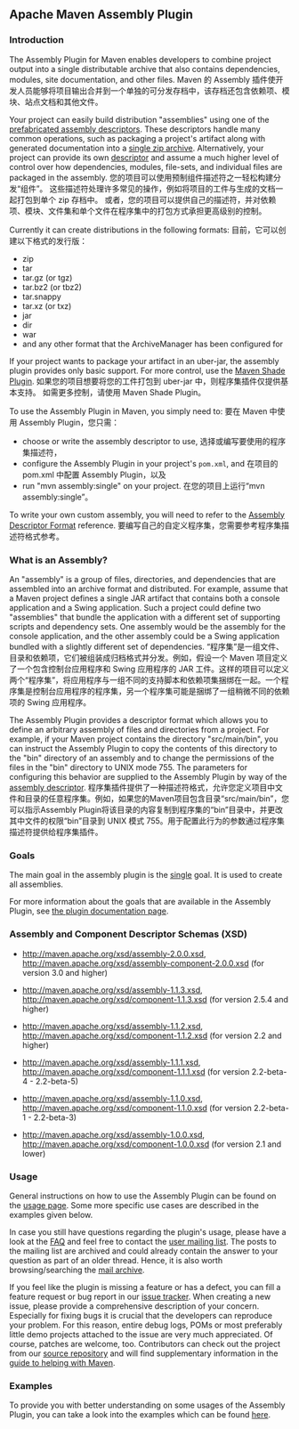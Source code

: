 ## Apache Maven Assembly Plugin

### Introduction

The Assembly Plugin for Maven enables developers to combine project output into a single distributable archive that also contains dependencies, modules, site documentation, and other files.  Maven 的 Assembly 插件使开发人员能够将项目输出合并到一个单独的可分发存档中，该存档还包含依赖项、模块、站点文档和其他文件。

Your project can easily build distribution "assemblies" using one of the [prefabricated assembly descriptors](https://maven.apache.org/plugins/maven-assembly-plugin/descriptor-refs.html). These descriptors handle many common operations, such as packaging a project's artifact along with generated documentation into a [single zip archive](https://maven.apache.org/plugins/maven-assembly-plugin/descriptor-refs.html#bin). Alternatively, your project can provide its own [descriptor](https://maven.apache.org/plugins/maven-assembly-plugin/assembly.html) and assume a much higher level of control over how dependencies, modules, file-sets, and individual files are packaged in the assembly.  您的项目可以使用预制组件描述符之一轻松构建分发“组件”。 这些描述符处理许多常见的操作，例如将项目的工件与生成的文档一起打包到单个 zip 存档中。 或者，您的项目可以提供自己的描述符，并对依赖项、模块、文件集和单个文件在程序集中的打包方式承担更高级别的控制。

Currently it can create distributions in the following formats:  目前，它可以创建以下格式的发行版：

- zip
- tar
- tar.gz (or tgz)
- tar.bz2 (or tbz2)
- tar.snappy
- tar.xz (or txz)
- jar
- dir
- war
- and any other format that the ArchiveManager has been configured for

If your project wants to package your artifact in an uber-jar, the assembly plugin provides only basic support. For more control, use the [Maven Shade Plugin](http://maven.apache.org/plugins/maven-shade-plugin/).  如果您的项目想要将您的工件打包到 uber-jar 中，则程序集插件仅提供基本支持。 如需更多控制，请使用 Maven Shade Plugin。

To use the Assembly Plugin in Maven, you simply need to:  要在 Maven 中使用 Assembly Plugin，您只需：

- choose or write the assembly descriptor to use,  选择或编写要使用的程序集描述符，
- configure the Assembly Plugin in your project's `pom.xml`, and  在项目的 pom.xml 中配置 Assembly Plugin，以及
- run "mvn assembly:single" on your project.  在您的项目上运行“mvn assembly:single”。

To write your own custom assembly, you will need to refer to the [Assembly Descriptor Format](https://maven.apache.org/plugins/maven-assembly-plugin/assembly.html) reference.  要编写自己的自定义程序集，您需要参考程序集描述符格式参考。

### What is an Assembly?

An "assembly" is a group of files, directories, and dependencies that are assembled into an archive format and distributed. For example, assume that a Maven project defines a single JAR artifact that contains both a console application and a Swing application. Such a project could define two "assemblies" that bundle the application with a different set of supporting scripts and dependency sets. One assembly would be the assembly for the console application, and the other assembly could be a Swing application bundled with a slightly different set of dependencies.  “程序集”是一组文件、目录和依赖项，它们被组装成归档格式并分发。例如，假设一个 Maven 项目定义了一个包含控制台应用程序和 Swing 应用程序的 JAR 工件。这样的项目可以定义两个“程序集”，将应用程序与一组不同的支持脚本和依赖项集捆绑在一起。一个程序集是控制台应用程序的程序集，另一个程序集可能是捆绑了一组稍微不同的依赖项的 Swing 应用程序。

The Assembly Plugin provides a descriptor format which allows you to define an arbitrary assembly of files and directories from a project. For example, if your Maven project contains the directory "src/main/bin", you can instruct the Assembly Plugin to copy the contents of this directory to the "bin" directory of an assembly and to change the permissions of the files in the "bin" directory to UNIX mode 755. The parameters for configuring this behavior are supplied to the Assembly Plugin by way of the [assembly descriptor](https://maven.apache.org/plugins/maven-assembly-plugin/assembly.html).  程序集插件提供了一种描述符格式，允许您定义项目中文件和目录的任意程序集。例如，如果您的Maven项目包含目录“src/main/bin”，您可以指示Assembly Plugin将该目录的内容复制到程序集的“bin”目录中，并更改其中文件的权限“bin”目录到 UNIX 模式 755。用于配置此行为的参数通过程序集描述符提供给程序集插件。

### Goals

The main goal in the assembly plugin is the [single](https://maven.apache.org/plugins/maven-assembly-plugin/single-mojo.html) goal. It is used to create all assemblies.

For more information about the goals that are available in the Assembly Plugin, see [the plugin documentation page](https://maven.apache.org/plugins/maven-assembly-plugin/plugin-info.html).

### Assembly and Component Descriptor Schemas (XSD)

- http://maven.apache.org/xsd/assembly-2.0.0.xsd, http://maven.apache.org/xsd/assembly-component-2.0.0.xsd (for version 3.0 and higher)

- http://maven.apache.org/xsd/assembly-1.1.3.xsd, http://maven.apache.org/xsd/component-1.1.3.xsd (for version 2.5.4 and higher)

- http://maven.apache.org/xsd/assembly-1.1.2.xsd, http://maven.apache.org/xsd/component-1.1.2.xsd (for version 2.2 and higher)

- http://maven.apache.org/xsd/assembly-1.1.1.xsd, http://maven.apache.org/xsd/component-1.1.1.xsd (for version 2.2-beta-4 - 2.2-beta-5)

- http://maven.apache.org/xsd/assembly-1.1.0.xsd, http://maven.apache.org/xsd/component-1.1.0.xsd (for version 2.2-beta-1 - 2.2-beta-3)

- http://maven.apache.org/xsd/assembly-1.0.0.xsd, http://maven.apache.org/xsd/component-1.0.0.xsd (for version 2.1 and lower)

### Usage

General instructions on how to use the Assembly Plugin can be found on the [usage page](https://maven.apache.org/plugins/maven-assembly-plugin/usage.html). Some more specific use cases are described in the examples given below.

In case you still have questions regarding the plugin's usage, please have a look at the [FAQ](https://maven.apache.org/plugins/maven-assembly-plugin/faq.html) and feel free to contact the [user mailing list](https://maven.apache.org/plugins/maven-assembly-plugin/mailing-lists.html). The posts to the mailing list are archived and could already contain the answer to your question as part of an older thread. Hence, it is also worth browsing/searching the [mail archive](https://maven.apache.org/plugins/maven-assembly-plugin/mailing-lists.html).

If you feel like the plugin is missing a feature or has a defect, you can fill a feature request or bug report in our [issue tracker](https://maven.apache.org/plugins/maven-assembly-plugin/issue-management.html). When creating a new issue, please provide a comprehensive description of your concern. Especially for fixing bugs it is crucial that the developers can reproduce your problem. For this reason, entire debug logs, POMs or most preferably little demo projects attached to the issue are very much appreciated. Of course, patches are welcome, too. Contributors can check out the project from our [source repository](https://maven.apache.org/plugins/maven-assembly-plugin/scm.html) and will find supplementary information in the [guide to helping with Maven](http://maven.apache.org/guides/development/guide-helping.html).

### Examples

To provide you with better understanding on some usages of the Assembly Plugin, you can take a look into the examples which can be found [here](https://maven.apache.org/plugins/maven-assembly-plugin/examples/index.html).

